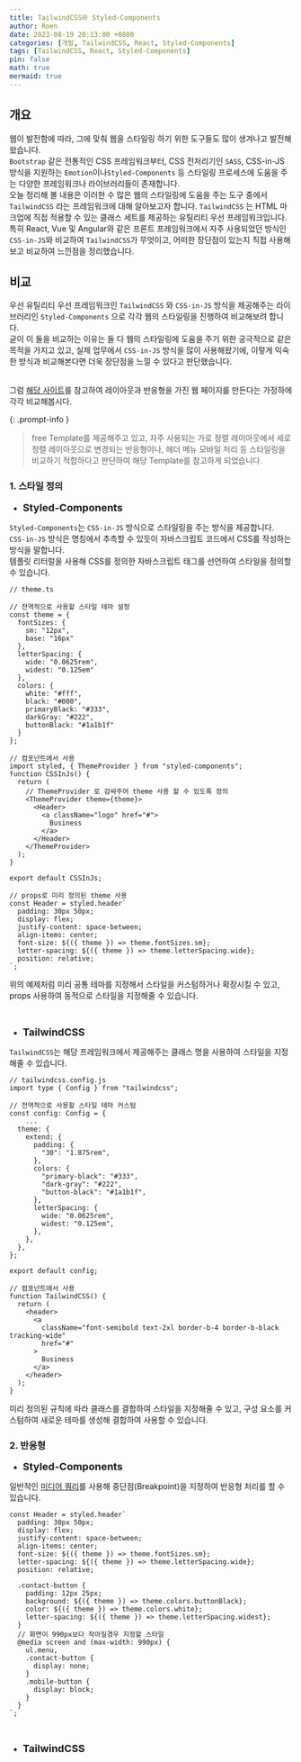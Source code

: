 ```yaml
---
title: TailwindCSS와 Styled-Components
author: Roen
date: 2023-08-19 20:13:00 +0800
categories: [개발, TailwindCSS, React, Styled-Components]
tags: [TailwindCSS, React, Styled-Components]
pin: false
math: true
mermaid: true
---
```


## 개요

웹이 발전함에 따라, 그에 맞춰 웹을 스타일링 하기 위한 도구들도 많이 생겨나고 발전해왔습니다.
<Br/>`Bootstrap` 같은 전통적인 CSS 프레임워크부터, CSS 전처리기인 `SASS`, CSS-in-JS 방식을 지원하는 `Emotion`이나`Styled-Components` 등 스타일링 프로세스에 도움을 주는 다양한 프레임워크나 라이브러리들이 존재합니다.
<Br/> 오늘 정리해 볼 내용은 이러한 수 많은 웹의 스타일링에 도움을 주는 도구 중에서 `TailwindCSS` 라는 프레임워크에 대해 알아보고자 합니다.
`TailwindCSS` 는 HTML 마크업에 직접 적용할 수 있는 클래스 세트를 제공하는 유틸리티 우선 프레임워크입니다.
<br/>특히 React, Vue 및 Angular와 같은 프론트 프레임워크에서 자주 사용되었던 방식인 `CSS-in-JS`와 비교하여 `TailwindCSS`가 무엇이고, 어떠한 장단점이 있는지 직접 사용해보고 비교하여 느낀점을 정리했습니다.

## 비교

우선 유틸리티 우선 프레임워크인 `TailwindCSS` 와 `CSS-in-JS` 방식을 제공해주는 라이브러리인 `Styled-Components` 으로 각각 웹의 스타일링을 진행하여 비교해보려 합니다.
<Br/> 굳이 이 둘을 비교하는 이유는 둘 다 웹의 스타일링에 도움을 주기 위한 궁극적으로 같은 목적을 가지고 있고, 실제 업무에서 `CSS-in-JS` 방식을 많이 사용해왔기에, 이렇게 익숙한 방식과 비교해본다면 더욱 장단점을 느낄 수 있다고 판단했습니다.

<br/>그럼 [해당 사이트](https://business-starter-template.webflow.io/)를 참고하여 레이아웃과 반응형을 가진 웹 페이지를 만든다는 가정하에 각각 비교해봅시다.

{: .prompt-info }

> free Template를 제공해주고 있고, 자주 사용되는 가로 정렬 레이아웃에서 세로 정렬 레이아웃으로 변경되는 반응형이나, 헤더 메뉴 모바일 처리 등 스타일링을 비교하기 적합하다고 판단하여 해당 Template를 참고하게 되었습니다.

### 1. 스타일 정의

- <b style="font-size:18px">Styled-Components</b>

`Styled-Components`는 `CSS-in-JS` 방식으로 스타일링을 주는 방식을 제공합니다.
<br/>`CSS-in-JS` 방식은 명칭에서 추측할 수 있듯이 자바스크립트 코드에서 CSS를 작성하는 방식을 말합니다.
<br/>템플릿 리터럴을 사용해 CSS를 정의한 자바스크립트 태그를 선언하여 스타일을 정의할 수 있습니다.
<br/>

```tsx
// theme.ts

// 전역적으로 사용할 스타일 테마 설정
const theme = {
  fontSizes: {
    sm: "12px",
    base: "16px"
  },
  letterSpacing: {
    wide: "0.0625rem",
    widest: "0.125em"
  },
  colors: {
    white: "#fff",
    black: "#000",
    primaryBlack: "#333",
    darkGray: "#222",
    buttonBlack: "#1a1b1f"
  }
};

// 컴포넌트에서 사용
import styled, { ThemeProvider } from "styled-components";
function CSSInJs() {
  return (
    // ThemeProvider 로 감싸주어 theme 사용 할 수 있도록 정의
    <ThemeProvider theme={theme}>
      <Header>
        <a className="logo" href="#">
          Business
        </a>
      </Header>
    </ThemeProvider>
  );
}

export default CSSInJs;

// props로 미리 정의된 theme 사용
const Header = styled.header`
  padding: 30px 50px;
  display: flex;
  justify-content: space-between;
  align-items: center;
  font-size: ${({ theme }) => theme.fontSizes.sm};
  letter-spacing: ${({ theme }) => theme.letterSpacing.wide};
  position: relative;
`;
```

위의 예제처럼 미리 공통 테마를 지정해서 스타일을 커스텀하거나 확장시킬 수 있고, props 사용하여 동적으로 스타일을 지정해줄 수 있습니다.

<br/>

- <b style="font-size:18px">TailwindCSS</b>

`TailwindCSS`는 해당 프레임워크에서 제공해주는 클래스 명을 사용하여 스타일을 지정해줄 수 있습니다.

```tsx
// tailwindcss.config.js
import type { Config } from "tailwindcss";

// 전역적으로 사용할 스타일 테마 커스텀
const config: Config = {
    ...
  theme: {
    extend: {
      padding: {
        "30": "1.875rem",
      },
      colors: {
        "primary-black": "#333",
        "dark-gray": "#222",
        "button-black": "#1a1b1f",
      },
      letterSpacing: {
        wide: "0.0625rem",
        widest: "0.125em",
      },
    },
  },
};

export default config;

// 컴포넌트에서 사용
function TailwindCSS() {
  return (
    <header>
      <a
        className="font-semibold text-2xl border-b-4 border-b-black tracking-wide"
        href="#"
      >
        Business
      </a>
    </header>
  );
}
```

미리 정의된 규칙에 따라 클래스를 결합하여 스타일을 지정해줄 수 있고, 구성 요소를 커스텀하여 새로운 테마를 생성해 결합하여 사용할 수 있습니다.
<br/>

### 2. 반응형

- <b style="font-size:18px;">Styled-Components</b>

일반적인 [미디어 쿼리](https://developer.mozilla.org/ko/docs/Web/CSS/CSS_media_queries/Using_media_queries)를 사용해 중단점(Breakpoint)을 지정하여 반응형 처리를 할 수 있습니다.

```tsx
const Header = styled.header`
  padding: 30px 50px;
  display: flex;
  justify-content: space-between;
  align-items: center;
  font-size: ${({ theme }) => theme.fontSizes.sm};
  letter-spacing: ${({ theme }) => theme.letterSpacing.wide};
  position: relative;

  .contact-button {
    padding: 12px 25px;
    background: ${({ theme }) => theme.colors.buttonBlack};
    color: ${({ theme }) => theme.colors.white};
    letter-spacing: ${({ theme }) => theme.letterSpacing.widest};
  }
  // 화면이 990px보다 작아질경우 지정할 스타일
  @media screen and (max-width: 990px) {
    ul.menu,
    .contact-button {
      display: none;
    }
    .mobile-button {
      display: block;
    }
  }
`;
```

<br/>

- <b style="font-size:18px">TailwindCSS</b>
